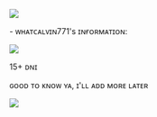 <img
src="https://adriansblinkiecollection.neocities.org/dividers/cautiondivider2.gif" /></p>
<h9> - ᴡʜᴀᴛᴄᴀʟᴠɪɴ771's ɪɴғᴏʀᴍᴀᴛɪᴏɴ: <h9>

<img
src="https://c10.patreonusercontent.com/4/patreon-media/p/post/110060014/a80757bdb0834a4ba46d9eca12ab96bd/eyJ3Ijo2MjB9/1.png?token-time=1724889600&token-hash=qy_TH0SFe6WkW-qVD6H0Ia0PPL-_wDtqa5JSZZQ6ADU%3D" /></p>

15+ ᴅɴɪ

ɢᴏᴏᴅ ᴛᴏ ᴋɴᴏᴡ ʏᴀ, ɪ'ʟʟ ᴀᴅᴅ ᴍᴏʀᴇ ʟᴀᴛᴇʀ

<img
src="https://adriansblinkiecollection.neocities.org/dividers/cautiondivider2.gif" /></p>
